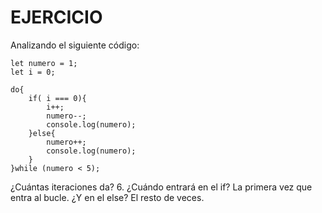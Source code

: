 # EJERCICIO

Analizando el siguiente código:
```
let numero = 1;
let i = 0;

do{
    if( i === 0){
        i++;
        numero--;
        console.log(numero);
    }else{
        numero++;
        console.log(numero);
    }
}while (numero < 5);
```

¿Cuántas iteraciones da? 6.
¿Cuándo entrará en el if? La primera vez que entra al bucle.
¿Y en el else? El resto de veces.